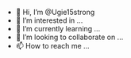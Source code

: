 - 👋 Hi, I’m @Ugie15strong
- 👀 I’m interested in ...
- 🌱 I’m currently learning ...
- 💞️ I’m looking to collaborate on ...
- 📫 How to reach me ...

<!---
Ugie15strong/Ugie15strong is a ✨ special ✨ repository because its `README.md` (this file) appears on your GitHub profile.
You can click the Preview link to take a look at your changes.
--->
